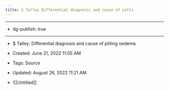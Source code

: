 ```yaml
---
title: $ Talley Differential diagnosis and cause of pitti
---
```


- --

- dg-publish: true

- --

- $ Talley: Differential diagnosis and cause of pitting oedema

- Created: June 21, 2022 11:05 AM

- Tags: Source

- Updated: August 26, 2022 11:21 AM

- ![[Untitled]]
